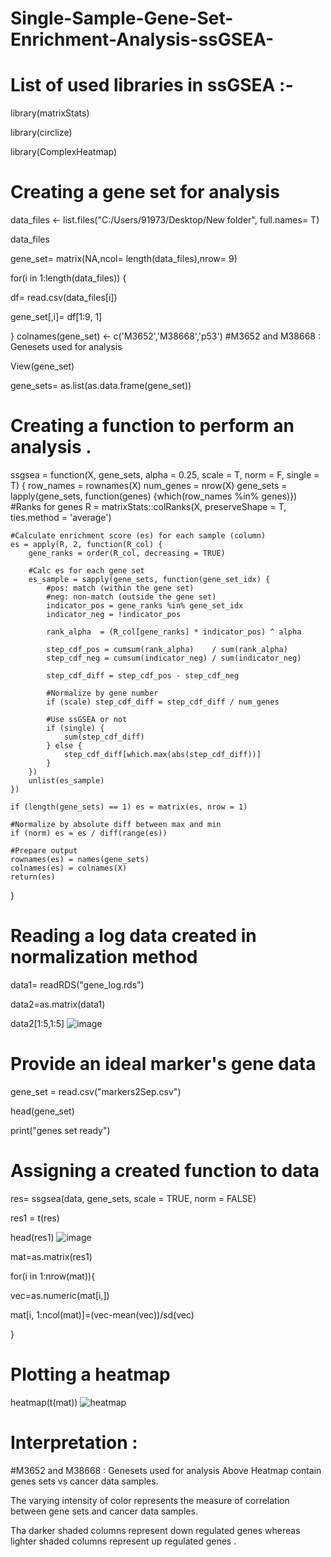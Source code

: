 # Single-Sample-Gene-Set-Enrichment-Analysis-ssGSEA-
# List of used libraries in ssGSEA :-
library(matrixStats)

library(circlize)

library(ComplexHeatmap)

# Creating a gene set for analysis

data_files <- list.files("C:/Users/91973/Desktop/New folder", full.names= T)  

data_files 

gene_set= matrix(NA,ncol= length(data_files),nrow= 9)

for(i in 1:length(data_files)) {                              
  
  df= read.csv(data_files[i])
  
  gene_set[,i]= df[1:9, 1]
  
}
colnames(gene_set) <- c('M3652','M38668','p53')   #M3652 and M38668 : Genesets used for analysis

View(gene_set)

gene_sets= as.list(as.data.frame(gene_set))

# Creating a function to perform an analysis .
ssgsea = function(X, gene_sets, alpha = 0.25, scale = T, norm = F, single = T) {
    row_names = rownames(X)
    num_genes = nrow(X)
    gene_sets = lapply(gene_sets, function(genes) {which(row_names %in% genes)})
        #Ranks for genes
    R = matrixStats::colRanks(X, preserveShape = T, ties.method = 'average')

    #Calculate enrichment score (es) for each sample (column)
    es = apply(R, 2, function(R_col) {
        gene_ranks = order(R_col, decreasing = TRUE)

        #Calc es for each gene set
        es_sample = sapply(gene_sets, function(gene_set_idx) {
            #pos: match (within the gene set)
            #neg: non-match (outside the gene set)
            indicator_pos = gene_ranks %in% gene_set_idx
            indicator_neg = !indicator_pos

            rank_alpha  = (R_col[gene_ranks] * indicator_pos) ^ alpha

            step_cdf_pos = cumsum(rank_alpha)    / sum(rank_alpha)
            step_cdf_neg = cumsum(indicator_neg) / sum(indicator_neg)

            step_cdf_diff = step_cdf_pos - step_cdf_neg

            #Normalize by gene number
            if (scale) step_cdf_diff = step_cdf_diff / num_genes

            #Use ssGSEA or not
            if (single) {
                sum(step_cdf_diff)
            } else {
                step_cdf_diff[which.max(abs(step_cdf_diff))]
            }
        })
        unlist(es_sample)
    })

    if (length(gene_sets) == 1) es = matrix(es, nrow = 1)

    #Normalize by absolute diff between max and min
    if (norm) es = es / diff(range(es))

    #Prepare output
    rownames(es) = names(gene_sets)
    colnames(es) = colnames(X)
    return(es)
}

# Reading a log data created in normalization method
data1= readRDS("gene_log.rds")

data2=as.matrix(data1)

data2[1:5,1:5]
![image](https://user-images.githubusercontent.com/110582335/200167591-5108d9d5-7582-4772-b240-71058a82e8f8.png)

# Provide an ideal marker's gene data
gene_set = read.csv("markers2Sep.csv")

head(gene_set)

print("genes set ready")

# Assigning a created function to data 
res= ssgsea(data, gene_sets, scale = TRUE, norm = FALSE)

res1 = t(res)

head(res1)
![image](https://user-images.githubusercontent.com/110582335/200167697-3a415970-9729-45c1-b316-4d4c0d0c2ad5.png)

mat=as.matrix(res1)

for(i in 1:nrow(mat)){

vec=as.numeric(mat[i,])

mat[i, 1:ncol(mat)]=(vec-mean(vec))/sd(vec)

}

# Plotting a heatmap 
heatmap(t(mat))
![heatmap](https://user-images.githubusercontent.com/110582335/200167764-accd4d71-8b07-4737-9d03-7343f3e0c2e7.png)

# Interpretation :
#M3652 and M38668 : Genesets used for analysis
Above Heatmap contain genes sets vs cancer data samples.

The varying intensity of color represents the measure of correlation between gene sets and cancer data samples.

Tha darker shaded columns represent down regulated genes whereas lighter shaded columns represent up regulated genes .
